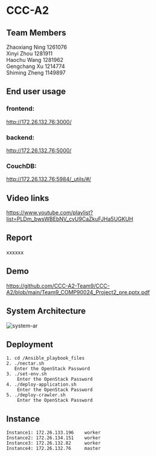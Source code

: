# CCC-A2

## Team Members

Zhaoxiang Ning 1261076  
Xinyi Zhou 1281911  
Haochu Wang 1281962  
Gengchang Xu 1214774  
Shiming Zheng 1149897 

## End user usage
### frontend:
 http://172.26.132.76:3000/
### backend:
 http://172.26.132.76:5000/
### CouchDB:
 http://172.26.132.76:5984/_utils/#/


## Video links
https://www.youtube.com/playlist?list=PLDm_bwsWBEbNV_cvU9CaZkuFJHa5UGKUH

## Report
xxxxxx

## Demo
https://github.com/CCC-A2-Team9/CCC-A2/blob/main/Team9_COMP90024_Project2_pre.pptx.pdf

## System Architecture
![system-ar](https://user-images.githubusercontent.com/71579588/167285200-a6da1de9-a03c-4ff9-8803-277a008fae11.png)

## Deployment
    1. cd /Ansible_playbook_files 
    2. ./nectar.sh  
       Enter the OpenStack Password  
    3. ./set-env.sh  
        Enter the OpenStack Password  
    4. ./deploy-application.sh  
        Enter the OpenStack Password 
    5. ./deploy-crawler.sh  
        Enter the OpenStack Password 
        
## Instance
    Instance1: 172.26.133.196    worker
    Instance2: 172.26.134.151    worker
    Instance3: 172.26.132.82     worker
    Instance4: 172.26.132.76     master
